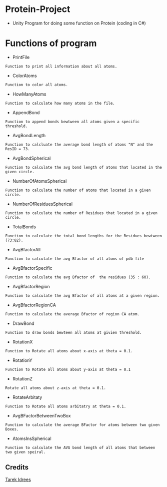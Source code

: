 # Protein-Project
* Unity Program for doing some function on Protein (coding in C#)
# Functions of program 
* PrintFile
```
Function to print all information about all atoms.
```
* ColorAtoms
```
Function to color all atoms.
```
* HowManyAtoms
```
Function to calculate how many atoms in the file.
```
* AppendBond
```
Function to append bonds bewtween all atoms given a specific threshold.
```
* AvgBondLength
```
Function to calcluate the average bond length of atoms "N" and the ResID = 73.
```
* AvgBondSpherical
```
Function to calculate the avg bond length of atoms that located in the given circle.
```
* NumberOfAtomsSpherical
```
Function to calculate the number of atoms that located in a given circle.
```
* NumberOfResiduesSpherical
```
Function to calculate the number of Residues that located in a given circle.
```
* TotalBonds
```
Function to calculate the total bond lengths for the Residues bewtween (73:82).
```
* AvgBfactorAll
```
Function to calculate the avg Bfactor of all atoms of pdb file
```
* AvgBfactorSpecific
```
Function to calculate the avg Bfactor of  the residues (35 : 60).
```
* AvgBfactorRegion
```
Function to calculate the avg Bfactor of all atoms at a given region.
```
* AvgBfactorRegionCA
```
Function to calculate the average Bfactor of region CA atom.
```
* DrawBond
```
Function to draw bonds bewteen all atoms at givien threshold.
```
* RotationX
```
Function to Rotate all atoms about x-axis at theta = 0.1.
```
* RotationY
```
Function to Rotate all atoms about y-axis at theta = 0.1
```
* RotationZ
```
Rotate all atoms about z-axis at theta = 0.1.
```
* RotateArbitaty
```
Function to Rotate all atoms arbitatry at theta = 0.1.
```
* AvgBFactorBetweenTwoBox
```
Function to calculate the average BFactor for atoms between two given Boxes.
```
* AtomsInsSpherical
```
Function to calculate the AVG bond length of all atoms that between two given speiral.
```
## Credits
[Tarek Idrees](https://github.com/TarekIdrees)
